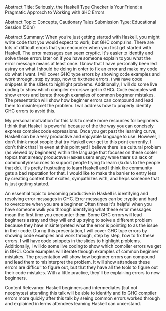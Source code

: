 Abstract Title: Seriously, the Haskell Type Checker is Your
Friend: a Pragmatic Approach to Working with GHC Errors

Abstract Topic: Concepts, Cautionary Tales
Submission Type: Educational Session (50m)

Abstract Summary: When you’re just getting started with 
Haskell, you might write code that you would expect to 
work, but GHC complains. There are lots of difficult errors that you
encounter when you first get started with Haskell. The error
messages can seem cryptic. It's easier to identify 
and solve these errors later on if you have someone explain 
to you what the error message means at least once. 
I know that I have personally been led astray on what I should 
be doing in order to fix an error and make my code do what I want.
I will cover GHC type errors by showing code examples 
and work through, step by step, how to fix these errors. 
I will have code snippets in the slides to highlight problems. 
Additionally, I will do some live coding to show which compiler errors
we get in GHCi. Code examples will show errors and iterate
through examples of common beginner mistakes. 
The presentation will show how beginner errors can compound 
and lead them to misinterpret the problem. 
I will address how to properly identify GHC errors to avoid this.

My personal motivation for this talk to create more resources
for beginners. I think that Haskell is powerful because of the the way
you can concisely express complex code expressions.
Once you get past the learning curve, Haskell can be a very 
productive and enjoyable language to use. However, I don't think
most people that try Haskell ever get to this point currently.
I don't think that I'm even at this point yet!
I believe there is a cultural problem (as viewed by beginners) 
within the language that focuses on these cooler topics 
that already productive Haskell users enjoy while there's a lack of
community/resources to support people trying to learn (kudos to the people that do).
It's pretty frustrating to learn Haskell and I think the community gets
a bad reputation for that. I would like to make the barrier to 
entry less by creating content that excites, sympathizes with, 
and helps someone that is just getting started.

An essential topic to becoming productive in Haskell
is identifying and resolving error messages in GHC. Error messages can
be cryptic and hard to overcome when you are a beginner. Often times
it's helpful when you have someone walk you through
identifying what these error messages mean the first time you encounter them.
Some GHC errors will lead beginners astray and they will end up
trying to solve a different problem because they have misinterpreted
what the error is pointing to as the issue in their code.
During this presentation, I will cover GHC type errors by showing
code examples and work through, step by step, how to fix these errors. 
I will have code snippets in the slides to highlight problems. 
Additionally, I will do some live coding to show which compiler errors
we get in GHCi. Code examples will iterate
through examples of common beginner mistakes. 
The presentation will show how beginner errors can compound 
and lead them to misinterpret the problem. 
It will show attendees these errors are difficult to figure out,
but that they have all the tools to figure out their code mistakes. 
With a little practice, they'll be explaining errors to new beginners.


Content Relevancy: Haskell beginners and intermediates 
(but not neophytes) attending this talk will be able to 
identify and fix GHC compiler errors more quickly after this
talk by seeing common errors worked through and explained
in terms attendees learning Haskell can understand.

